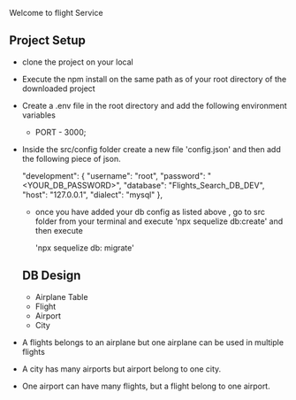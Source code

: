 Welcome to flight Service 

## Project Setup
- clone the project on your local
- Execute the npm install on the same path as of your root directory of the downloaded project 
- Create a .env file in the root directory and add the following environment variables
   - PORT - 3000;
- Inside the src/config folder create a new file 'config.json' and then add the following piece of json.


  "development": {
    "username": "root",
    "password": "<YOUR_DB_PASSWORD>",
    "database": "Flights_Search_DB_DEV",
    "host": "127.0.0.1",
    "dialect": "mysql"
  },

  - once you have added your db config as listed above , go to src folder from your terminal and execute 
     'npx sequelize db:create'
     and then execute

     'npx sequelize db: migrate'

  ## DB Design
   - Airplane Table
   - Flight
   - Airport
   - City

- A flights belongs to an airplane but one airplane can be used in multiple flights
- A city has many airports but airport belong to one city.
- One airport can have many flights, but a flight belong to one airport.